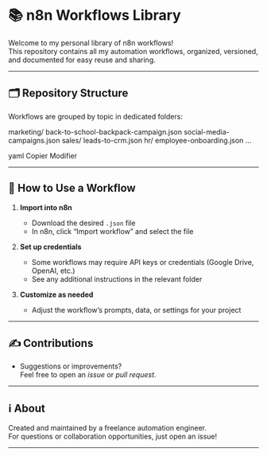 # 📚 n8n Workflows Library

Welcome to my personal library of n8n workflows!  
This repository contains all my automation workflows, organized, versioned, and documented for easy reuse and sharing.

---

## 🗂️ Repository Structure

Workflows are grouped by topic in dedicated folders:

marketing/
back-to-school-backpack-campaign.json
social-media-campaigns.json
sales/
leads-to-crm.json
hr/
employee-onboarding.json
...

yaml
Copier
Modifier

---

## 🚦 How to Use a Workflow

1. **Import into n8n**  
   - Download the desired `.json` file  
   - In n8n, click “Import workflow” and select the file

2. **Set up credentials**  
   - Some workflows may require API keys or credentials (Google Drive, OpenAI, etc.)
   - See any additional instructions in the relevant folder

3. **Customize as needed**  
   - Adjust the workflow’s prompts, data, or settings for your project

---

## ✍️ Contributions

- Suggestions or improvements?  
  Feel free to open an *issue* or *pull request*.

---

## ℹ️ About

Created and maintained by a freelance automation engineer.  
For questions or collaboration opportunities, just open an issue!

---
